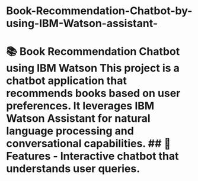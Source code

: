 # Book-Recommendation-Chatbot-by-using-IBM-Watson-assistant-
# 📚 Book Recommendation Chatbot using IBM Watson  This project is a **chatbot application** that recommends books based on user preferences.   It leverages **IBM Watson Assistant** for natural language processing and conversational capabilities.  ## 🚀 Features - Interactive chatbot that understands user queries.
